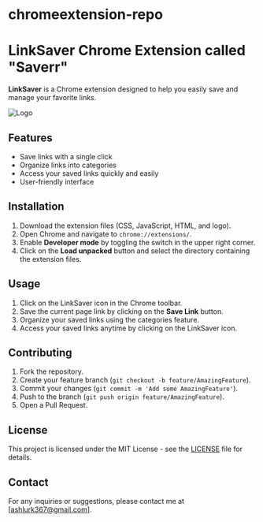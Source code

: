 # chromeextension-repo
# LinkSaver Chrome Extension called "Saverr"

**LinkSaver** is a Chrome extension designed to help you easily save and manage your favorite links.

![Logo](path_to_logo_image)

## Features

- Save links with a single click
- Organize links into categories
- Access your saved links quickly and easily
- User-friendly interface

## Installation

1. Download the extension files (CSS, JavaScript, HTML, and logo).
2. Open Chrome and navigate to `chrome://extensions/`.
3. Enable **Developer mode** by toggling the switch in the upper right corner.
4. Click on the **Load unpacked** button and select the directory containing the extension files.

## Usage

1. Click on the LinkSaver icon in the Chrome toolbar.
2. Save the current page link by clicking on the **Save Link** button.
3. Organize your saved links using the categories feature.
4. Access your saved links anytime by clicking on the LinkSaver icon.

## Contributing

1. Fork the repository.
2. Create your feature branch (`git checkout -b feature/AmazingFeature`).
3. Commit your changes (`git commit -m 'Add some AmazingFeature'`).
4. Push to the branch (`git push origin feature/AmazingFeature`).
5. Open a Pull Request.

## License

This project is licensed under the MIT License - see the [LICENSE](LICENSE) file for details.

## Contact

For any inquiries or suggestions, please contact me at [ashlurk367@gmail.com].

